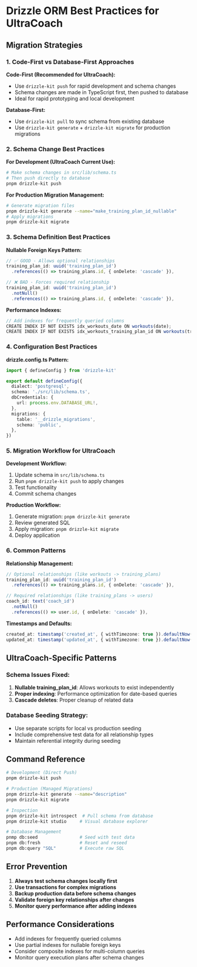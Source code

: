 # Drizzle ORM Best Practices for UltraCoach

## Migration Strategies

### 1. Code-First vs Database-First Approaches

**Code-First (Recommended for UltraCoach):**

- Use `drizzle-kit push` for rapid development and schema changes
- Schema changes are made in TypeScript first, then pushed to database
- Ideal for rapid prototyping and local development

**Database-First:**

- Use `drizzle-kit pull` to sync schema from existing database
- Use `drizzle-kit generate` + `drizzle-kit migrate` for production migrations

### 2. Schema Change Best Practices

**For Development (UltraCoach Current Use):**

```bash
# Make schema changes in src/lib/schema.ts
# Then push directly to database
pnpm drizzle-kit push
```

**For Production Migration Management:**

```bash
# Generate migration files
pnpm drizzle-kit generate --name="make_training_plan_id_nullable"
# Apply migrations
pnpm drizzle-kit migrate
```

### 3. Schema Definition Best Practices

**Nullable Foreign Keys Pattern:**

```typescript
// ✅ GOOD - Allows optional relationships
training_plan_id: uuid('training_plan_id')
  .references(() => training_plans.id, { onDelete: 'cascade' }),

// ❌ BAD - Forces required relationship
training_plan_id: uuid('training_plan_id')
  .notNull()
  .references(() => training_plans.id, { onDelete: 'cascade' }),
```

**Performance Indexes:**

```typescript
// Add indexes for frequently queried columns
CREATE INDEX IF NOT EXISTS idx_workouts_date ON workouts(date);
CREATE INDEX IF NOT EXISTS idx_workouts_training_plan_id ON workouts(training_plan_id) WHERE training_plan_id IS NOT NULL;
```

### 4. Configuration Best Practices

**drizzle.config.ts Pattern:**

```typescript
import { defineConfig } from 'drizzle-kit'

export default defineConfig({
  dialect: 'postgresql',
  schema: './src/lib/schema.ts',
  dbCredentials: {
    url: process.env.DATABASE_URL!,
  },
  migrations: {
    table: '__drizzle_migrations',
    schema: 'public',
  },
})
```

### 5. Migration Workflow for UltraCoach

**Development Workflow:**

1. Update schema in `src/lib/schema.ts`
2. Run `pnpm drizzle-kit push` to apply changes
3. Test functionality
4. Commit schema changes

**Production Workflow:**

1. Generate migration: `pnpm drizzle-kit generate`
2. Review generated SQL
3. Apply migration: `pnpm drizzle-kit migrate`
4. Deploy application

### 6. Common Patterns

**Relationship Management:**

```typescript
// Optional relationships (like workouts -> training_plans)
training_plan_id: uuid('training_plan_id')
  .references(() => training_plans.id, { onDelete: 'cascade' }),

// Required relationships (like training_plans -> users)
coach_id: text('coach_id')
  .notNull()
  .references(() => user.id, { onDelete: 'cascade' }),
```

**Timestamps and Defaults:**

```typescript
created_at: timestamp('created_at', { withTimezone: true }).defaultNow(),
updated_at: timestamp('updated_at', { withTimezone: true }).defaultNow(),
```

## UltraCoach-Specific Patterns

### Schema Issues Fixed:

1. **Nullable training_plan_id**: Allows workouts to exist independently
2. **Proper indexing**: Performance optimization for date-based queries
3. **Cascade deletes**: Proper cleanup of related data

### Database Seeding Strategy:

- Use separate scripts for local vs production seeding
- Include comprehensive test data for all relationship types
- Maintain referential integrity during seeding

## Command Reference

```bash
# Development (Direct Push)
pnpm drizzle-kit push

# Production (Managed Migrations)
pnpm drizzle-kit generate --name="description"
pnpm drizzle-kit migrate

# Inspection
pnpm drizzle-kit introspect  # Pull schema from database
pnpm drizzle-kit studio     # Visual database explorer

# Database Management
pnmp db:seed                # Seed with test data
pnpm db:fresh               # Reset and reseed
pnpm db:query "SQL"         # Execute raw SQL
```

## Error Prevention

1. **Always test schema changes locally first**
2. **Use transactions for complex migrations**
3. **Backup production data before schema changes**
4. **Validate foreign key relationships after changes**
5. **Monitor query performance after adding indexes**

## Performance Considerations

- Add indexes for frequently queried columns
- Use partial indexes for nullable foreign keys
- Consider composite indexes for multi-column queries
- Monitor query execution plans after schema changes
